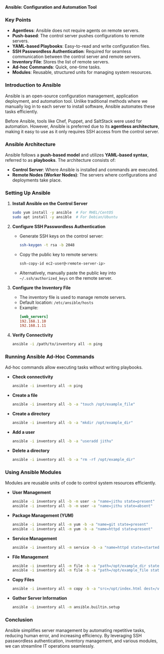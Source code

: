 **Ansible: Configuration and Automation Tool**

### Key Points
- **Agentless**: Ansible does not require agents on remote servers.
- **Push-based**: The control server pushes configurations to remote servers.
- **YAML-based Playbooks**: Easy-to-read and write configuration files.
- **SSH Passwordless Authentication**: Required for seamless communication between the control server and remote servers.
- **Inventory File**: Stores the list of remote servers.
- **Ad-hoc Commands**: Quick, one-time tasks.
- **Modules**: Reusable, structured units for managing system resources.

### Introduction to Ansible
Ansible is an open-source configuration management, application deployment, and automation tool. Unlike traditional methods where we manually log in to each server to install software, Ansible automates these tasks efficiently.

Before Ansible, tools like Chef, Puppet, and SaltStack were used for automation. However, Ansible is preferred due to its **agentless architecture**, making it easy to use as it only requires SSH access from the control server.

### Ansible Architecture
Ansible follows a **push-based model** and utilizes **YAML-based syntax**, referred to as **playbooks**. The architecture consists of:
- **Control Server**: Where Ansible is installed and commands are executed.
- **Remote Nodes (Worker Nodes)**: The servers where configurations and deployments take place.

### Setting Up Ansible
1. **Install Ansible on the Control Server**
   ```bash
   sudo yum install -y ansible  # For RHEL/CentOS
   sudo apt install -y ansible  # For Debian/Ubuntu
   ```

2. **Configure SSH Passwordless Authentication**
   - Generate SSH keys on the control server:
     ```bash
     ssh-keygen -t rsa -b 2048
     ```
   - Copy the public key to remote servers:
     ```bash
     ssh-copy-id ec2-user@<remote-server-ip>
     ```
   - Alternatively, manually paste the public key into `~/.ssh/authorized_keys` on the remote server.

3. **Configure the Inventory File**
   - The inventory file is used to manage remote servers.
   - Default location: `/etc/ansible/hosts`
   - Example:
     ```ini
     [web_servers]
     192.168.1.10
     192.168.1.11
     ```

4. **Verify Connectivity**
   ```bash
   ansible -i /path/to/inventory all -m ping
   ```

### Running Ansible Ad-Hoc Commands
Ad-hoc commands allow executing tasks without writing playbooks.

- **Check connectivity**
  ```bash
  ansible -i inventory all -m ping
  ```
- **Create a file**
  ```bash
  ansible -i inventory all -b -a "touch /opt/example_file"
  ```
- **Create a directory**
  ```bash
  ansible -i inventory all -b -a "mkdir /opt/example_dir"
  ```
- **Add a user**
  ```bash
  ansible -i inventory all -b -a "useradd jithu"
  ```
- **Delete a directory**
  ```bash
  ansible -i inventory all -b -a "rm -rf /opt/example_dir"
  ```

### Using Ansible Modules
Modules are reusable units of code to control system resources efficiently.

- **User Management**
  ```bash
  ansible -i inventory all -b -m user -a "name=jithu state=present"
  ansible -i inventory all -b -m user -a "name=jithu state=absent"
  ```

- **Package Management (YUM)**
  ```bash
  ansible -i inventory all -m yum -b -a "name=git state=present"
  ansible -i inventory all -m yum -b -a "name=httpd state=present"
  ```

- **Service Management**
  ```bash
  ansible -i inventory all -m service -b -a "name=httpd state=started"
  ```

- **File Management**
  ```bash
  ansible -i inventory all -m file -b -a "path=/opt/example_dir state=directory mode=700"
  ansible -i inventory all -m file -b -a "path=/opt/example_file state=touch"
  ```

- **Copy Files**
  ```bash
  ansible -i inventory all -m copy -b -a "src=/opt/index.html dest=/var/www/html/index.html"
  ```

- **Gather Server Information**
  ```bash
  ansible -i inventory all -m ansible.builtin.setup
  ```

### Conclusion
Ansible simplifies server management by automating repetitive tasks, reducing human error, and increasing efficiency. By leveraging SSH passwordless authentication, inventory management, and various modules, we can streamline IT operations seamlessly.

